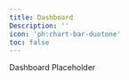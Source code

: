 ```yaml
---
title: Dashboard
Description: ''
icon: 'ph:chart-bar-duotone'
toc: false
---
```


Dashboard Placeholder
